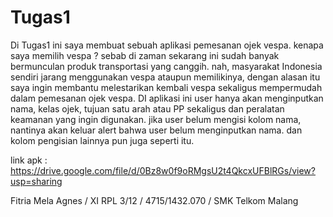 # Tugas1
Di Tugas1 ini saya membuat sebuah aplikasi pemesanan ojek vespa. kenapa saya memilih vespa ? sebab di zaman sekarang ini sudah banyak bermunculan produk
transportasi yang canggih. nah, masyarakat Indonesia sendiri jarang menggunakan vespa ataupun memilikinya, dengan alasan itu saya ingin membantu melestarikan 
kembali vespa sekaligus mempermudah dalam pemesanan ojek vespa. DI aplikasi ini user hanya akan menginputkan nama, kelas ojek, tujuan satu arah atau PP sekaligus
dan peralatan keamanan yang ingin digunakan. jika user belum mengisi kolom nama, nantinya akan keluar alert bahwa user belum menginputkan nama. dan kolom pengisian
lainnya pun juga seperti itu.

link apk :
https://drive.google.com/file/d/0Bz8w0f9oRMgsU2t4QkcxUFBlRGs/view?usp=sharing

Fitria Mela Agnes / XI RPL 3/12 / 4715/1432.070 / SMK Telkom Malang


